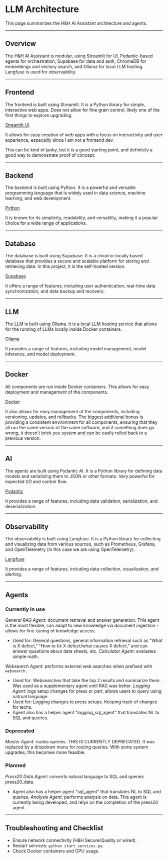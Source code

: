 # LLM Architecture

This page summarizes the H&H AI Assistant architecture and agents.

---

## Overview
The H&H AI Assistant is modular, using Streamlit for UI, Pydantic-based agents for orchestration, Supabase for data and auth, ChromaDB for embeddings and vectory search, and Ollama for local LLM hosting. Langfuse is used for observability.

---

## Frontend

The frontend is built using Streamlit. It is a Python library for simple, interactive web apps. Does not allow for fine grain control, likely one of the first things to explore upgrading.

[Streamlit UI](https://user-images.githubusercontent.com/11437163/230182250-c7e7f3f1-f8f0-4f6c-b1c1-a9a8b2f7c6e0.png)

It allows for easy creation of web apps with a focus on interactivity and user experience, especailly since I am not a frontend dev.

This can be kind of janky, but it is a good starting point, and definitely a good way to demonstrate proof of concept.

---

## Backend

The backend is built using Python. It is a powerful and versatile programming language that is widely used in data science, machine learning, and web development.

[Python](https://user-images.githubusercontent.com/11437163/230182263-e1e5d4f7-c1a0-4b3a-b0a1-a9a8b2f7c6e0.png)

It is known for its simplicity, readability, and versatility, making it a popular choice for a wide range of applications.

---

## Database

The database is built using Supabase. It is a cloud or locally based database that provides a secure and scalable platform for storing and retrieving data. In this project, it is the self-hosted version.

[Supabase](https://user-images.githubusercontent.com/11437163/230182270-f3a7f0c6-c1a0-4b3a-b0a1-a9a8b2f7c6e0.png)

It offers a range of features, including user authentication, real-time data synchronization, and data backup and recovery.

---

## LLM

The LLM is built using Ollama. It is a local LLM hosting service that allows for the running of LLMs locally inside Docker containers.

[Ollama](https://user-images.githubusercontent.com/11437163/230182277-0a8f3a9a-c1a0-4b3a-b0a1-a9a8b2f7c6e0.png)

It provides a range of features, including model management, model inference, and model deployment.

---

## Docker 

All components are run inside Docker containers. This allows for easy deployment and management of the components.

[Docker](https://user-images.githubusercontent.com/11437163/230182291-2a8f3a9a-c1a0-4b3a-b0a1-a9a8b2f7c6e0.png)

It also allows for easy management of the components, including versioning, updates, and rollbacks. The biggest additional bonus is 
providing a consistent environment for all components, ensuring that they all run the same version of the same software, and if something does go wrong,
it doesn't brick you system and can be easily rolled back to a previous version.

---

## AI

The agents are built using Pydantic AI. It is a Python library for defining data models and serializing them to JSON or other formats. Very powerful for expected I/O and control flow.

[Pydantic](https://user-images.githubusercontent.com/11437163/230182284-1a8f3a9a-c1a0-4b3a-b0a1-a9a8b2f7c6e0.png)

It provides a range of features, including data validation, serialization, and deserialization.

---

## Observability

The observability is built using Langfuse. It is a Python library for collecting and visualizing data from various sources, such as Prometheus, Grafana, and OpenTelemetry (in this case we are using OpenTelemetry).

[Langfuse](https://user-images.githubusercontent.com/11437163/230182291-2a8f3a9a-c1a0-4b3a-b0a1-a9a8b2f7c6e0.png)

It provides a range of features, including data collection, visualization, and alerting.

---

## Agents

### Currently in use
*General RAG Agent*: document retrieval and answer generation. This agent is the most flexible, can adapt to new knowledge via document ingestion - allows for fine-tuning of knowledge access.
  - Used for: General questions, general information retrieval such as "What is X defect," "How to fix X defect/what causes X defect," and can answer questions about data sheets, etc.
*Calculator Agent*: evaluates simple math.

*Websearch Agent*: performs external web searches when prefixed with `websearch.`
  - Used for: Websearches that take the top 2 results and summarize them. Was used as a supplementary agent until RAG was better.
*Logging Agent*: logs setup changes for press or part, allows users to query using natrual language.
  - Used for:  Logging changes to press setups. Keeping track of changes for techs.
  - Agent also has a helper agent "logging_sql_agent" that translates NL to SQL and queries.

### Deprecated
*Master Agent*: routes queries. THIS IS CURRENTLY DEPRECATED. It was replaced by a dropdown menu for routing queries. With some system upgrades, this becomes more feasible.

### Planned
*Press20 Data Agent*: converts natural language to SQL and queries press20_data.
  - Agent also has a helper agent "sql_agent" that translates NL to SQL and queries.
*Analysis Agent*: performs analysis on data. This agent is currently being developed, and relys on the completion of the press20 agent.

---

## Troubleshooting and Checklist
- Ensure network connectivity (H&H Secure/Quality or wired).
- Restart services: `python start_services.py`.
- Check Docker containers and GPU usage.

<!-- Migrated and merged from old_docs/HHDocs/docs/llm-arch.md and llm-old.md -->
